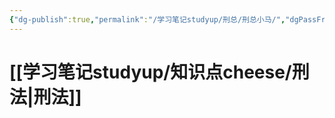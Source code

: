 ```yaml
---
{"dg-publish":true,"permalink":"/学习笔记studyup/刑总/刑总小马/","dgPassFrontmatter":true,"created":"2024-10-08T13:37:52.407+08:00","updated":"2024-10-09T10:38:53.907+08:00"}
---
```


# [[学习笔记studyup/知识点cheese/刑法\|刑法]]
